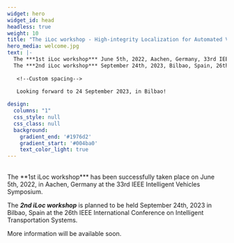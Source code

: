 ```yaml
---
widget: hero
widget_id: head
headless: true
weight: 10
title: "The iLoc workshop - High-integrity Localization for Automated Vehicles"
hero_media: welcome.jpg
text: |-
  The ***1st iLoc workshop*** June 5th, 2022, Aachen, Germany, 33rd IEEE Intelligent Vehicles Symposium
  The ***2nd iLoc workshop*** September 24th, 2023, Bilbao, Spain, 26th IEEE International Conference on Intelligent Transportation Systems
  
   <!--Custom spacing-->
   
   Looking forward to 24 September 2023, in Bilbao!

design:
  columns: "1"
  css_style: null
  css_class: null
  background:
    gradient_end: '#1976d2'
    gradient_start: '#004ba0'
    text_color_light: true
---
```

<br>
  The **1st iLoc workshop*** has been successfully taken place on June 5th, 2022, in Aachen, Germany at the 33rd IEEE Intelligent Vehicles Symposium.
  
  The ***2nd iLoc workshop*** is planned to be held September 24th, 2023 in Bilbao, Spain at the 26th IEEE International Conference on Intelligent Transportation Systems.
  
  More information will be available soon.

